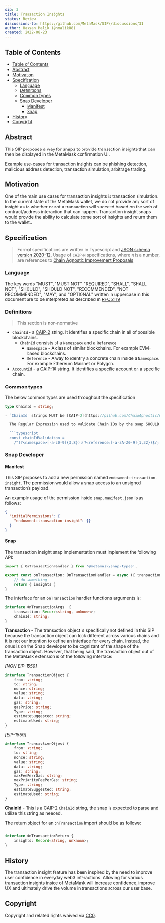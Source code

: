 ```yaml
---
sip: 3
title: Transaction Insights
status: Review
discussions-to: https://github.com/MetaMask/SIPs/discussions/31
author: Hassan Malik (@hmalik88)
created: 2022-08-23
---
```


## Table of Contents

- [Table of Contents](#table-of-contents)
- [Abstract](#abstract)
- [Motivation](#motivation)
- [Specification](#specification)
  - [Language](#language)
  - [Definitions](#definitions)
  - [Common types](#common-types)
  - [Snap Developer](#snap-developer)
    - [Manifest](#manifest)
    - [Snap](#snap)
- [History](#history)
- [Copyright](#copyright)


## Abstract

This SIP proposes a way for snaps to provide transaction insights that can then be displayed in the MetaMask confirmation UI.

Example use-cases for transaction insights can be phishing detection, malicious address detection, transaction simulation, arbitrage trading.

## Motivation

One of the main use cases for transaction insights is transaction simulation. In the current state of the MetaMask wallet, we do not provide any sort of insight as to whether or not a transaction will succeed based on the web of contract/address interaction that can happen. Transaction insight snaps would provide the ability to calculate some sort of insights and return them to the wallet..

## Specification

> Formal specifications are written in Typescript and [JSON schema version 2020-12](https://json-schema.org/draft/2020-12/json-schema-core.html). Usage of `CAIP-N` specifications, where `N` is a number, are references to [Chain Agnostic Improvement Proposals](https://github.com/ChainAgnostic/CAIPs)

### Language

The key words "MUST", "MUST NOT", "REQUIRED", "SHALL", "SHALL NOT",
"SHOULD", "SHOULD NOT", "RECOMMENDED", "NOT RECOMMENDED", "MAY", and
"OPTIONAL" written in uppercase in this document are to be interpreted as described in [RFC 2119](https://www.ietf.org/rfc/rfc2119.txt)

### Definitions

> This section is non-normative

- `ChainId` - a [CAIP-2](https://github.com/ChainAgnostic/CAIPs/blob/master/CAIPs/caip-2.md) string. It identifies a specific chain in all of possible blockchains.
  - `ChainId` consists of a `Namespace` and a `Reference`
    - `Namespace` - A class of similar blockchains. For example EVM-based blockchains.
    - `Reference` - A way to identify a concrete chain inside a `Namespace`. For example Ethereum Mainnet or Polygon.
- `AccountId` - a [CAIP-10](https://github.com/ChainAgnostic/CAIPs/blob/master/CAIPs/caip-10.md) string. It identifies a specific account on a specific chain.

### Common types

The below common types are used throughout the specification

```typescript
type ChainId = string;

- `ChainId` strings MUST be [CAIP-2](https://github.com/ChainAgnostic/CAIPs/blob/master/CAIPs/caip-2.md) Chain Id.

  The Regular Expression used to validate Chain IDs by the snap SHOULD be:

  ```typescript
  const chainIdValidation =
    /^(?<namespace>[-a-z0-9]{3,8}):(?<reference>[-a-zA-Z0-9]{1,32})$/;
  ```

### Snap Developer

#### Manifest

This SIP proposes to add a new permission named `endowment:transaction-insight`. The permission would allow a snap access to an unsigned transaction’s payload.

An example usage of the permission inside `snap.manifest.json` is as follows:

```json
{
  "initialPermissions": {
    "endowment:transaction-insight": {}
  }
}
```

#### Snap
  
The transaction insight snap implementation must implement the following API:

```typescript
import { OnTransactionHandler } from '@metamask/snap-types';

export const onTransaction: OnTransactionHandler = async ({ transaction, chainId }) => {
    // do something
    return { insights }
}
```

The interface for an `onTransaction` handler function’s arguments is:

```typescript
interface OnTransactionArgs  {
    transaction: Record<string, unknown>;
    chainId: string;
}
```

**Transaction** - The transaction object is specifically not defined in this SIP because the transaction object can look different across various chains and it is not our intention to define an interface for every chain. Instead, the onus is on the Snap developer to be cognizant of the shape of the transaction object. However, that being said, the transaction object out of the MetaMask extension is of the following interface:

*[NON EIP-1559]*

```typescript
interface TransactionObject {
    from: string;
    to: string;
    nonce: string;
    value: string;
    data: string;
    gas: string;
    gasPrice: string;
    Type: string;
    estimateSuggested: string;
    estimateUsed: string;
}
```

*[EIP-1559]*

```typescript
interface TransactionObject {
	from: string;
	to: string;
	nonce: string;
	value: string;
	data: string;
	gas: string;
	maxFeePerrGas: string;
	maxPriorityFeePerGas: string;
	Type: string;
	estimateSuggested: string;
	estimateUsed: string;
}
```

**ChainId** - This is a CAIP-2 `ChainId` string, the snap is expected to parse and utilize this string as needed.
	

The return object for an `onTransaction` import should be as follows:

```typescript

interface OnTransactionReturn {
    insights: Record<string, unknown>;
}
```

## History

The transaction insight feature has been inspired by the need to improve user confidence in everyday web3 interactions. Allowing for various transaction insights inside of MetaMask will increase confidence, improve UX and ultimately drive the volume in transactions across our user base.

## Copyright

Copyright and related rights waived via [CC0](../LICENSE).
